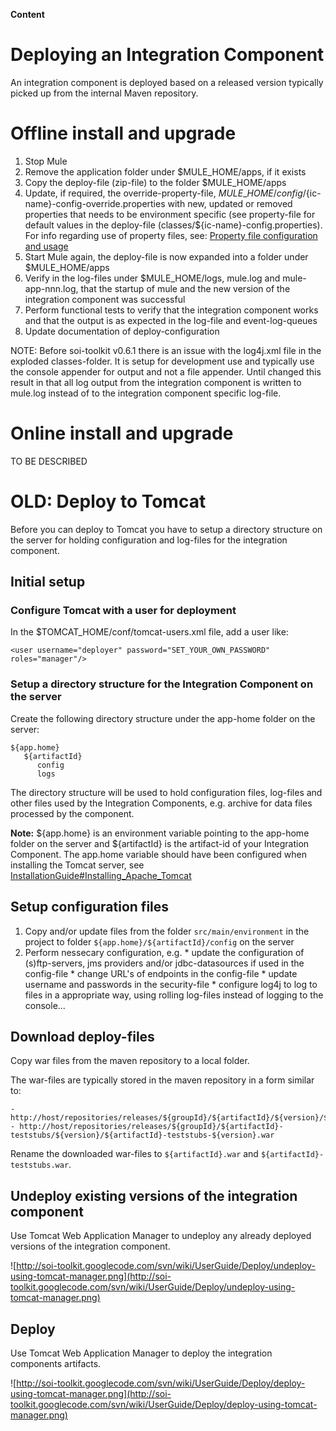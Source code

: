 **Content**


# Deploying an Integration Component #

An integration component is deployed based on a released version typically picked up from the internal Maven repository.

# Offline install and upgrade #

  1. Stop Mule
  1. Remove the application folder under $MULE\_HOME/apps, if it exists
  1. Copy the deploy-file (zip-file) to the folder $MULE\_HOME/apps
  1. Update, if required, the override-property-file, $MULE\_HOME/config/${ic-name}-config-override.properties with new, updated or removed properties that needs to be environment specific (see property-file for default values in the deploy-file (classes/${ic-name}-config.properties). For info regarding use of property files, see: [Property file configuration and usage](UG_PropertyFile.md)
  1. Start Mule again, the deploy-file is now expanded into a folder under $MULE\_HOME/apps
  1. Verify in the log-files under $MULE\_HOME/logs, mule.log and mule-app-nnn.log, that the startup of mule and the new version of the integration component was successful
  1. Perform functional tests to verify that the integration component works and that the output is as expected in the log-file and event-log-queues
  1. Update documentation of deploy-configuration

NOTE: Before soi-toolkit v0.6.1 there is an issue with the log4j.xml file in the exploded classes-folder. It is setup for development use and typically use the console appender for output and not a file appender. Until changed this result in that all log output from the integration component is written to mule.log instead of to the integration component specific log-file.


# Online install and upgrade #

TO BE DESCRIBED


# OLD: Deploy to Tomcat #

Before you can deploy to Tomcat you have to setup a directory structure on the server for holding configuration and log-files for the integration component.

## Initial setup ##

### Configure Tomcat with a user for deployment ###
In the $TOMCAT\_HOME/conf/tomcat-users.xml file, add a user like:
```
<user username="deployer" password="SET_YOUR_OWN_PASSWORD" roles="manager"/>
```


### Setup a directory structure for the Integration Component on the server ###

Create the following directory structure under the app-home folder on the server:

```
${app.home}
   ${artifactId}
      config
      logs
```

The directory structure will be used to hold configuration files, log-files and other files used by the Integration Components, e.g. archive for data files processed by the component.

**Note:**  ${app.home} is an environment variable pointing to the app-home folder on the server and ${artifactId} is the artifact-id of your Integration Component.
The app.home variable should have been configured when installing the Tomcat server, see [InstallationGuide#Installing\_Apache\_Tomcat](InstallationGuide#Installing_Apache_Tomcat.md)

## Setup configuration files ##

  1. Copy and/or update files from the folder `src/main/environment` in the project to folder `${app.home}/${artifactId}/config` on the server
  1. Perform nessecary configuration, e.g.
    * update the configuration of (s)ftp-servers, jms providers and/or jdbc-datasources if used in the config-file
    * change URL's of endpoints in the config-file
    * update username and passwords in the security-file
    * configure log4j to log to files in a appropriate way, using rolling log-files instead of logging to the console...

## Download deploy-files ##

Copy war files from the maven repository to a local folder.

The war-files are typically stored in the maven repository in a form similar to:

```
- http://host/repositories/releases/${groupId}/${artifactId}/${version}/${artifactId}-${version}.war
- http://host/repositories/releases/${groupId}/${artifactId}-teststubs/${version}/${artifactId}-teststubs-${version}.war
```

Rename the downloaded war-files to `${artifactId}.war` and `${artifactId}-teststubs.war`.

## Undeploy existing versions of the integration component ##

Use Tomcat Web Application Manager to undeploy any already deployed versions of the integration component.

![http://soi-toolkit.googlecode.com/svn/wiki/UserGuide/Deploy/undeploy-using-tomcat-manager.png](http://soi-toolkit.googlecode.com/svn/wiki/UserGuide/Deploy/undeploy-using-tomcat-manager.png)

## Deploy ##

Use Tomcat Web Application Manager to deploy the integration components artifacts.

![http://soi-toolkit.googlecode.com/svn/wiki/UserGuide/Deploy/deploy-using-tomcat-manager.png](http://soi-toolkit.googlecode.com/svn/wiki/UserGuide/Deploy/deploy-using-tomcat-manager.png)